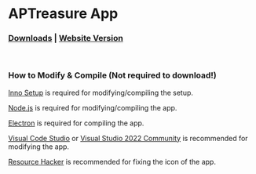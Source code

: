 # APTreasure App

### [Downloads](https://github.com/APTreasure/APTreasure-App/releases)  |  [Website Version](https://aptreasure.github.io)

<br>

### How to Modify & Compile (Not required to download!)
 
[Inno Setup](https://jrsoftware.org/isinfo.php) is required for modifying/compiling the setup.
 
[Node.js](https://nodejs.org/en) is required for modifying/compiling the app.
 
[Electron](https://www.electronjs.org) is required for compiling the app.
 
[Visual Code Studio](https://code.visualstudio.com) or [Visual Studio 2022 Community](https://visualstudio.microsoft.com/vs/community/) is recommended for modifying the app.
 
[Resource Hacker](https://www.angusj.com/resourcehacker/) is recommended for fixing the icon of the app.
